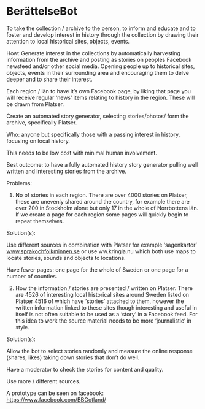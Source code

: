 # BerättelseBot

To take the collection / archive to the person, to inform and educate and to foster and develop interest in history through the collection by drawing their attention to local historical sites, objects, events. 

How: Generate interest in the collections by automatically harvesting information from the archive and posting as stories on peoples Facebook newsfeed and/or other social media. Opening people up to historical sites, objects, events in their surrounding area and encouraging them to delve deeper and to share their interest.

Each region / län to have it’s own Facebook page, by liking that page you will receive regular ‘news’ items relating to history in the region. These will be drawn from Platser.

Create an automated story generator, selecting stories/photos/ form the archive, specifically Platser.

Who: anyone but specifically those with a passing interest in history, focusing on local history.

This needs to be low cost with minimal human involvement. 

Best outcome: to have a fully automated history story generator pulling well written and interesting stories from the archive.

Problems: 

1. No of stories in each region. There are over 4000 stories on Platser, these are unevenly shared around the country, for example there are over 200 in Stockholm alone but only 17 in the whole of Norrbottens län. If we create a page for each region some pages will quickly begin to repeat themselves.

Solution(s): 

Use different sources in combination with Platser for example ‘sagenkartor’ www.sprakochfolkminnen.se or use ww.kringla.nu which both use maps to locate stories, sounds and objects to locations.

Have fewer pages: one page for the whole of Sweden or one page for a number of counties.


2. How the information / stories are presented / written on Platser. There are 4526 of interesting local historical sites around Sweden listed on Platser 4516 of which have ‘stories’ attached to them, however the written information linked to these sites though interesting and useful in itself is not often suitable to be used as a ‘story’ in a Facebook feed. For this idea to work the source material needs to be more ‘journalistic’ in style.

Solution(s): 

Allow the bot to select stories randomly and measure the online response (shares, likes) taking down stories that don’t do well.

Have a moderator to check the stories for content and quality.

Use more / different sources.


A prototype can be seen on facebook: https://www.facebook.com/BBGotland/
